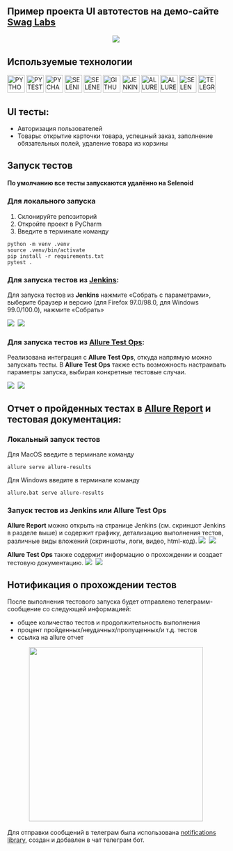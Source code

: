 ## Пример проекта UI автотестов на демо-сайте [Swag Labs](https://www.saucedemo.com)
<p align="center">
    <img src="readme_images/screenshot/logo.png"/>&nbsp;
</p>

## Используемые технологии
<p>
<a href="https://www.python.org/"><img src="readme_images/logo/python.png" width="40" height="40"  alt="PYTHON"/></a>
<a href="https://docs.pytest.org/en/"><img src="readme_images/logo/pytest.png" width="40" height="40"  alt="PYTEST"/></a>
<a href="https://www.jetbrains.com/pycharm/"><img src="readme_images/logo/pycharm.png" width="40" height="40"  alt="PYCHARM"/></a>
<a href="https://www.selenium.dev/"><img src="readme_images/logo/selenium.png" width="40" height="40"  alt="SELENIUM"/></a>
<a href="https://github.com/yashaka/selene/"><img src="readme_images/logo/selene.png" width="40" height="40"  alt="SELENE"/></a>
<a href="https://github.com/"><img src="readme_images/logo/github.png" width="40" height="40"  alt="GITHUB"/></a>
<a href="https://www.jenkins.io/"><img src="readme_images/logo/jenkins.png" width="40" height="40"  alt="JENKINS"/></a>
<a href="https://allurereport.org/"><img src="readme_images/logo/allure_report.png" width="40" height="40"  alt="ALLUREREPORT"/></a>
<a href="https://qameta.io/"><img src="readme_images/logo/allure_testops.png" width="40" height="40"  alt="ALLURETESTOPS"/></a>
<a href="https://aerokube.com/selenoid/"><img src="readme_images/logo/selenoid.png" width="40" height="40"  alt="SELENOID"/></a>
<a href="https://telegram.org/"><img src="readme_images/logo/tg.png" width="40" height="40"  alt="TELEGRAM"/></a>
</p>

## UI тесты:
* Авторизация пользователей
* Товары: открытие карточки товара, успешный заказ, заполнение обязательных полей, удаление товара из корзины

## Запуск тестов
#### По умолчанию все тесты запускаются удалённо на Selenoid

### Для локального запуска
1. Склонируйте репозиторий
2. Откройте проект в PyCharm
3. Введите в терминале команду
``` 
python -m venv .venv
source .venv/bin/activate
pip install -r requirements.txt
pytest .
```
### Для запуска тестов из [Jenkins](https://jenkins.autotests.cloud/job/qa_guru_python_graduation_project_web/):
Для запуска тестов из **Jenkins** нажмите «Собрать с параметрами», выберите браузер и версию (для Firefox 97.0/98.0, для Windows 99.0/100.0), нажмите «Собрать»

<img src="readme_images/screenshot/jenkins_project_page.png"/>&nbsp;
<img src="readme_images/screenshot/jenkins_params.png"/>&nbsp;

### Для запуска тестов из [Allure Test Ops](https://jenkins.autotests.cloud/job/qa_guru_python_graduation_project_web/):
Реализована интеграция с **Allure Test Ops**, откуда напрямую можно запускать тесты. В **Allure Test Ops** также есть возможность настраивать параметры запуска, выбирая конкретные тестовые случаи.

<img src="readme_images/screenshot/allure_job.png"/>&nbsp;
<img src="readme_images/screenshot/allure_launch.png"/>&nbsp;

## Отчет о пройденных тестах в [Allure Report](https://jenkins.autotests.cloud/job/qa_guru_python_graduation_project_web/allure/) и тестовая документация:

### Локальный запуск тестов

Для MacOS введите в терминале команду 
```
allure serve allure-results
``` 
Для Windows введите в терминале команду 
```
allure.bat serve allure-results
``` 

### Запуск тестов из Jenkins или Allure Test Ops

**Allure Report** можно открыть на странице Jenkins (см. скриншот Jenkins в разделе выше) и содержит графику, детализацию выполнения тестов, различные виды вложений (скриншоты, логи, видео, html-код).
<img src="readme_images/screenshot/allure_report_1.png"/>&nbsp;
<img src="readme_images/screenshot/allure_report_2.png"/>&nbsp;

**Allure Test Ops** также содержит информацию о прохождении и создает тестовую документацию.
<img src="readme_images/screenshot/allure_test_ops_1.png"/>&nbsp;
<img src="readme_images/screenshot/allure_test_ops_2.png"/>&nbsp;

## Нотификация о прохождении тестов

После выполнения тестового запуска будет отправлено телеграмм-сообщение со следующей информацией:
* общее количество тестов и продолжительность выполнения
* процент пройденных/неудачных/пропущенных/и т.д. тестов
* ссылка на allure отчет

<p align="center">
<img src="readme_images/screenshot/tg_report.png" height="400"/>&nbsp;
</p>

Для отправки сообщений в телеграм была использована [notifications library](https://github.com/qa-guru/allure-notifications), создан и добавлен в чат телеграм бот.